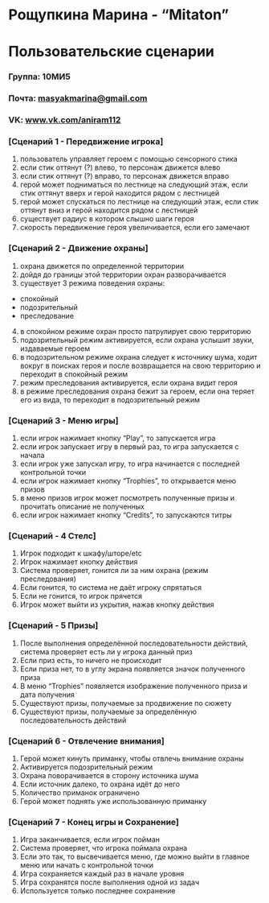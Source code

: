 
# Рощупкина  Марина - “Mitaton” 
# Пользовательские сценарии
### Группа: 10МИ5
### Почта:  masyakmarina@gmail.com
### VK: www.vk.com/aniram112


### [Сценарий 1 - Передвижение игрока]
1. пользователь управляет героем с помощью сенсорного стика 
2.  если стик оттянут (?) влево, то персонаж движется влево
3. если стик оттянут (?) вправо, то персонаж движется вправо 
4. герой может подниматься по лестнице на следующий этаж, если стик оттянут вверх и герой находится рядом с лестницей 
5. герой может спускаться по лестнице на следующий этаж, если стик оттянут вниз и герой находится рядом с лестницей 
6. существует радиус в котором слышно шаги героя 
7. скорость передвижение героя увеличивается, если его замечают 

### [Сценарий 2 - Движение охраны] 
1. охрана движется по определенной территории 
2. дойдя до границы этой территории охран разворачивается 
3. существует 3 режима поведения охраны:
  * спокойный 
  * подозрительный
  * преследование 
4. в спокойном режиме охран просто патрулирует свою территорию 
5. подозрительный режим активируется, если охрана услышит звуки, издаваемые героем
6. в подозрительном режиме охрана следует к источнику шума, ходит вокруг в поисках героя и после возвращается на свою территорию и переходит в спокойный режим 
7. режим преследования активируется, если охрана видит героя 
8. в режиме преследования охрана бежит за героем, если она теряет его из вида, то переходит в подозрительный режим 

### [Сценарий 3 - Меню игры]
1. если игрок нажимает кнопку “Play”, то запускается игра 
2. если игрок запускает игру в первый раз, то игра запускается с начала 
3. если игрок уже запускал игру, то игра начинается с последней контрольной точки 
4. если игрок нажимает кнопку “Trophies”, то открывается меню призов
5. в меню призов игрок может посмотреть полученные призы и прочитать описание не полученных 
6. если игрок нажимает кнопку “Credits”, то запускаются титры 

### [Сценарий - 4 Стелс] 
1. Игрок подходит к шкафу/шторе/etc
2. Игрок нажимает кнопку действия 
4. Система проверяет, гонится ли за ним охрана (режим преследования)
5. Если гонится, то система не даёт игроку спрятаться
6. Если не гонится, то игрок прячется 
7. Игрок может выйти из укрытия, нажав кнопку действия 

### [Сценарий - 5 Призы]
1. После выполнения определённой последовательности действий, система проверяет есть ли у игрока данный приз
2. Если приз есть, то ничего не происходит
3. Если приза нет, то в углу экрана появляется значок полученного приза
4. В меню “Trophies” появляется изображение полученного приза и дата получения 
5. Существуют призы, получаемые за продвижение по сюжету 
6. Существуют призы, получаемые за определённую последовательность действий 

### [Сценарий 6 - Отвлечение внимания]
1. Герой может кинуть приманку, чтобы отвлечь внимание охраны
2. Активируется подозрительный режим
3. Охрана поворачивается в сторону источника шума 
4. Если источник далеко, то охрана идёт до него 
5. Количество приманок ограничено 
6. Герой может поднять уже использованную приманку 

### [Сценарий 7 - Конец игры и Сохранение] 
1. Игра заканчивается, если игрок пойман 
2. Система проверяет, что игрока поймала охрана 
3. Если это так, то высвечивается меню, где можно выйти в главное меню или начать с контрольной точки 
4. Игра сохраняется каждый раз в начале уровня
5. Игра сохранятся после выполнения одной из задач 
6. Используется только последнее сохранение 
